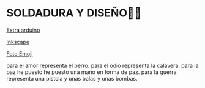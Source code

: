 # SOLDADURA Y DISEÑO🐧🐺

[Extra arduino](https://github.com/XXDARKNIGHTXX/SOLDADURA-Y-DISE-O/blob/main/Extra_Arduino.md#extra_arduinomd)

[Inkscape](https://github.com/XXDARKNIGHTXX/SOLDADURA-Y-DISE-O/blob/main/Inkscape.md#inkscape-)

[Foto Emoji](https://github.com/XXDARKNIGHTXX/SOLDADURA-Y-DISE-O/blob/main/IMG_20210324_110022.jpg)

para el amor representa el perro.
para el odio representa la calavera.
para la paz he puesto he puesto una mano en forma de paz.
para la guerra representa una pistola y unas balas y unas bombas.
